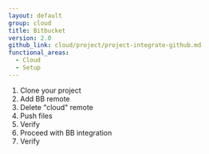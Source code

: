 ```yaml
---
layout: default
group: cloud
title: Bitbucket
version: 2.0
github_link: cloud/project/project-integrate-github.md
functional_areas:
  - Cloud
  - Setup
---
```


1.  Clone your project
2.  Add BB remote
3.  Delete "cloud" remote
3.  Push files
4.  Verify
5.  Proceed with BB integration
6.  Verify
